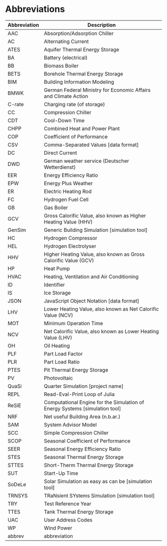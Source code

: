 # Abbreviations

| Abbreviation | Description                                                                 |
| ------------ | --------------------------------------------------------------------------- |
| AAC          | Absorption/Adsorption Chiller                                               |
| AC           | Alternating Current                                                         |
| ATES         | Aquifer Thermal Energy Storage                                              |
| BA           | Battery (electrical)                                                        |
| BB           | Biomass Boiler                                                              |
| BETS         | Borehole Thermal Energy Storage                                             |
| BIM          | Building Information Modeling                                               |
| BMWK         | German Federal Ministry for Economic Affairs and Climate Action             |
| C-rate       | Charging rate (of storage)                                                  |
| CC           | Compression Chiller                                                         |
| CDT          | Cool-Down Time                                                              |
| CHPP         | Combined Heat and Power Plant                                               |
| COP          | Coefficient of Performance                                                  |
| CSV          | Comma-Separated Values [data format]                                        |
| DC           | Direct Current                                                              |
| DWD          | German weather service (Deutscher Wetterdienst)                             |
| EER          | Energy Efficiency Ratio                                                     |
| EPW          | Energy Plus Weather                                                         |
| ER           | Electric Heating Rod                                                        |
| FC           | Hydrogen Fuel Cell                                                          |
| GB           | Gas Boiler                                                                  |
| GCV          | Gross Calorific Value, also known as Higher Heating Value (HHV)             |
| GenSim       | Generic Building Simulation [simulation tool]                               |
| HC           | Hydrogen Compressor                                                         |
| HEL          | Hydrogen Electrolyser                                                       |
| HHV          | Higher Heating Value, also known as Gross Calorific Value (GCV)             |
| HP           | Heat Pump                                                                   |
| HVAC         | Heating, Ventilation and Air Conditioning                                   |
| ID           | Identifier                                                                  |
| IS           | Ice Storage                                                                 |
| JSON         | JavaScript Object Notation [data format]                                    |
| LHV          | Lower Heating Value, also known as Net Calorific Value (NCV)                |
| MOT          | Minimum Operation Time                                                      |
| NCV          | Net Calorific Value, also known as Lower Heating Value (LHV)                |
| OH           | Oil Heating                                                                 |
| PLF          | Part Load Factor                                                            |
| PLR          | Part Load Ratio                                                             |
| PTES         | Pit Thermal Energy Storage                                                  |
| PV           | Photovoltaic                                                                |
| QuaSi        | Quarter Simulation [project name]                                           |
| REPL         | Read-Eval-Print Loop of Julia                                               |
| ReSiE        | Computational Engine for the Simulation of Energy Systems [simulation tool] |
| NRF          | Net useful Building Area (n.b.ar.)                                          |
| SAM          | System Advisor Model                                                        |
| SCC          | Simple Compression Chiller                                                  |
| SCOP         | Seasonal Coefficient of Performance                                         |
| SEER         | Seasonal Energy Efficiency Ratio                                            |
| STES         | Seasonal Thermal Energy Storage                                             |
| STTES        | Short-Therm Thermal Energy Storage                                          |
| SUT          | Start-Up Time                                                               |
| SoDeLe       | Solar Simulation as easy as can be [simulation tool]                        |
| TRNSYS       | TRaNsient SYstems Simulation [simulation tool]                              |
| TRY          | Test Reference Year                                                         |
| TTES         | Tank Thermal Energy Storage                                                 |
| UAC          | User Address Codes                                                          |
| WP           | Wind Power                                                                  |
| abbrev       | abbreviation                                                                |
